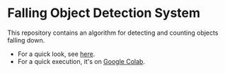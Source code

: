 # Falling Object Detection System
This repository contains an algorithm for detecting and counting objects falling down.

- For a quick look, see [here](https://github.com/jaumejp/ai-counter/blob/main/pieces_counter.ipynb).
- For a quick execution, it's on [Google Colab](https://drive.google.com/file/d/1SGKZjBvBdwwCyiSG-xpenst2K2pDtVMg/view?usp=sharing).
